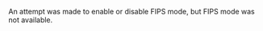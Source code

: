 
An attempt was made to enable or disable FIPS mode, but FIPS mode was not
available.

<a id="ERR_CRYPTO_HASH_DIGEST_NO_UTF16"></a>
